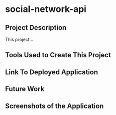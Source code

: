 # social-network-api

## Project Description

This project...

## Tools Used to Create This Project



## Link To Deployed Application



## Future Work



## Screenshots of the Application